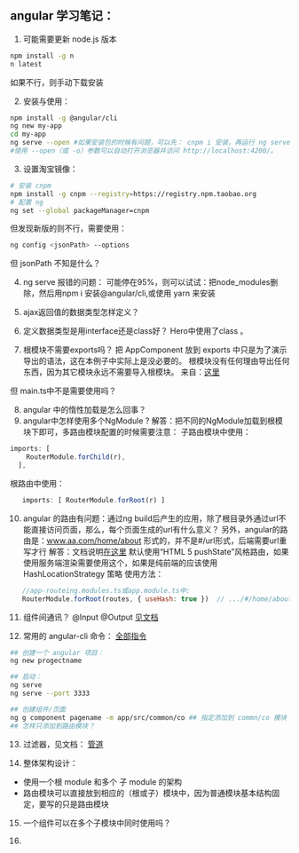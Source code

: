## angular 学习笔记：
1. 可能需要更新 node.js 版本
```sh
npm install -g n 
n latest
```
如果不行，则手动下载安装

2. 安装与使用：
```sh
npm install -g @angular/cli
ng new my-app
cd my-app
ng serve --open #如果安装包的时候有问题，可以先： cnpm i 安装，再运行 ng serve
#使用 --open（或 -o）参数可以自动打开浏览器并访问 http://localhost:4200/。

```

3. 设置淘宝镜像：
```sh
# 安装 cnpm
npm install -g cnpm --registry=https://registry.npm.taobao.org
# 配置 ng
ng set --global packageManager=cnpm 
```
但发现新版的则不行，需要使用：
```sh
ng config <jsonPath> --options
```
但 jsonPath 不知是什么？

4. ng serve 报错的问题：
  可能停在95%，则可以试试：把node_modules删除，然后用npm i 安装@angular/cli,或使用 yarn 来安装

5. ajax返回值的数据类型怎样定义？

6. 定义数据类型是用interface还是class好？ Hero中使用了class 。

7. 根模块不需要exports吗？
  把 AppComponent 放到 exports 中只是为了演示导出的语法，这在本例子中实际上是没必要的。 根模块没有任何理由导出任何东西，因为其它模块永远不需要导入根模块。
  来自：[这里](https://www.angular.cn/guide/architecture-modules)

  但 main.ts中不是需要使用吗？

8. angular 中的惰性加载是怎么回事？
9. angular中怎样使用多个NgModule ?
解答：把不同的NgModule加载到根模块下即可，多路由模块配置的时候需要注意：
子路由模块中使用：
```javascript
imports: [
    RouterModule.forChild(r),
  ],
```
根路由中使用：
```javascript
   imports: [ RouterModule.forRoot(r) ]
```


10. angular 的路由有问题：通过ng build后产生的应用，除了根目录外通过url不能直接访问页面，那么，每个页面生成的url有什么意义？
    另外，angular的路由是：www.aa.com/home/about 形式的，并不是#/url形式，后端需要url重写才行
 解答：文档说明[在这里](https://www.angular.cn/guide/router#browser-url-styles)
 默认使用“HTML 5 pushState”风格路由，如果使用服务端渲染需要使用这个，如果是纯前端的应该使用HashLocationStrategy 策略
 使用方法：
```javascript
   //app-routeing.modules.ts或app.module.ts中:
   RouterModule.forRoot(routes, { useHash: true })  // .../#/home/about
``` 
11. 组件间通讯？
@Input @Output
[见文档](https://www.angular.cn/guide/component-interaction)

12. 常用的 angular-cli 命令：
[全部指令](https://github.com/angular/angular-cli/wiki/serve)
```sh
## 创建一个 angular 项目：
ng new progectname

## 启动：
ng serve
ng serve --port 3333

## 创建组件/页面
ng g component pagename -m app/src/common/co ## 指定添加到 commn/co 模块 默认添加到根模块
## 怎样只添加到路由模块？

```

13. 过滤器，见文档：
 [管道](https://www.angular.cn/guide/pipes)

14. 整体架构设计：
* 使用一个根 module 和多个 子 module 的架构
* 路由模块可以直接放到相应的（根或子）模块中，因为普通模块基本结构固定，要写的只是路由模块

15. 一个组件可以在多个子模块中同时使用吗？

16. 

